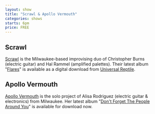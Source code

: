 ```yaml
---
layout: show
title: "Scrawl & Apollo Vermouth"
categories: shows
starts: 6pm
price: FREE
---
```

## Scrawl

[Scrawl][scrawl] is the Milwaukee-based improvising duo of Christopher Burns (electric guitar) 
and Hal Rammel (amplified palettes). Their latest album "[Flares][flares]" is available as a digital download from 
[Universal Reptile][flares].

## Apollo Vermouth

[Apollo Vermouth][apollo-vermouth] is the solo project of Alisa Rodriguez (electric guitar & electronics) from Milwaukee. 
Her latest album "[Don't Forget The People Around You][dont-forget]" is available for download now.

[scrawl]: https://singingsaw.wordpress.com/scrawl/
[apollo-vermouth]: http://apollovermouth.com
[flares]: https://universalreptile.bandcamp.com/album/flares
[dont-forget]: https://apollovermouth.bandcamp.com/album/dont-forget-the-people-around-you

